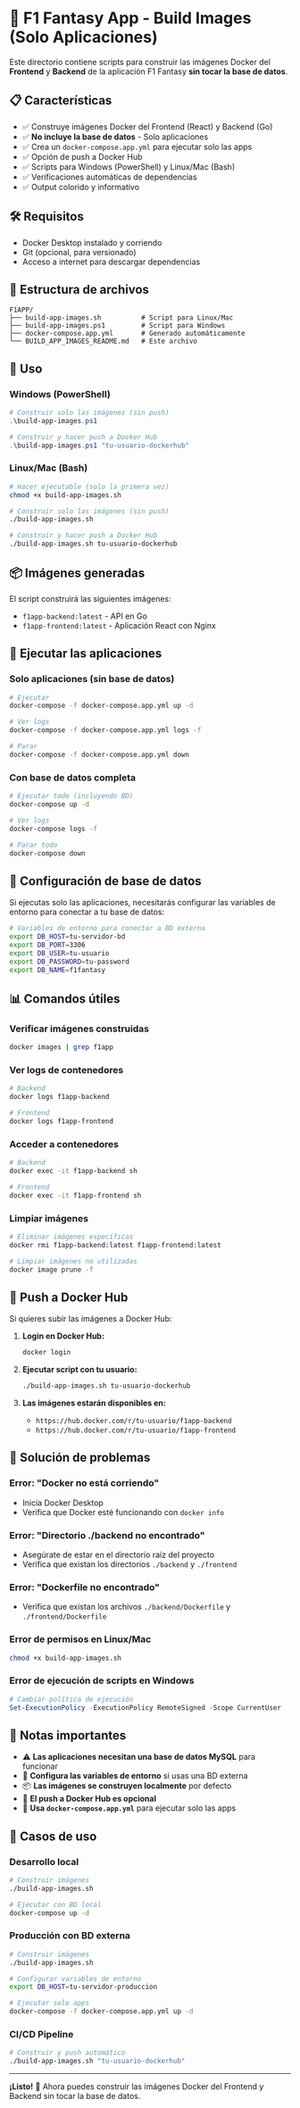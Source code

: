 # 🚀 F1 Fantasy App - Build Images (Solo Aplicaciones)

Este directorio contiene scripts para construir las imágenes Docker del **Frontend** y **Backend** de la aplicación F1 Fantasy **sin tocar la base de datos**.

## 📋 Características

- ✅ Construye imágenes Docker del Frontend (React) y Backend (Go)
- ✅ **No incluye la base de datos** - Solo aplicaciones
- ✅ Crea un `docker-compose.app.yml` para ejecutar solo las apps
- ✅ Opción de push a Docker Hub
- ✅ Scripts para Windows (PowerShell) y Linux/Mac (Bash)
- ✅ Verificaciones automáticas de dependencias
- ✅ Output colorido y informativo

## 🛠️ Requisitos

- Docker Desktop instalado y corriendo
- Git (opcional, para versionado)
- Acceso a internet para descargar dependencias

## 📁 Estructura de archivos

```
F1APP/
├── build-app-images.sh          # Script para Linux/Mac
├── build-app-images.ps1         # Script para Windows
├── docker-compose.app.yml       # Generado automáticamente
└── BUILD_APP_IMAGES_README.md   # Este archivo
```

## 🚀 Uso

### Windows (PowerShell)

```powershell
# Construir solo las imágenes (sin push)
.\build-app-images.ps1

# Construir y hacer push a Docker Hub
.\build-app-images.ps1 "tu-usuario-dockerhub"
```

### Linux/Mac (Bash)

```bash
# Hacer ejecutable (solo la primera vez)
chmod +x build-app-images.sh

# Construir solo las imágenes (sin push)
./build-app-images.sh

# Construir y hacer push a Docker Hub
./build-app-images.sh tu-usuario-dockerhub
```

## 📦 Imágenes generadas

El script construirá las siguientes imágenes:

- `f1app-backend:latest` - API en Go
- `f1app-frontend:latest` - Aplicación React con Nginx

## 🐳 Ejecutar las aplicaciones

### Solo aplicaciones (sin base de datos)

```bash
# Ejecutar
docker-compose -f docker-compose.app.yml up -d

# Ver logs
docker-compose -f docker-compose.app.yml logs -f

# Parar
docker-compose -f docker-compose.app.yml down
```

### Con base de datos completa

```bash
# Ejecutar todo (incluyendo BD)
docker-compose up -d

# Ver logs
docker-compose logs -f

# Parar todo
docker-compose down
```

## 🔧 Configuración de base de datos

Si ejecutas solo las aplicaciones, necesitarás configurar las variables de entorno para conectar a tu base de datos:

```bash
# Variables de entorno para conectar a BD externa
export DB_HOST=tu-servidor-bd
export DB_PORT=3306
export DB_USER=tu-usuario
export DB_PASSWORD=tu-password
export DB_NAME=f1fantasy
```

## 📊 Comandos útiles

### Verificar imágenes construidas
```bash
docker images | grep f1app
```

### Ver logs de contenedores
```bash
# Backend
docker logs f1app-backend

# Frontend
docker logs f1app-frontend
```

### Acceder a contenedores
```bash
# Backend
docker exec -it f1app-backend sh

# Frontend
docker exec -it f1app-frontend sh
```

### Limpiar imágenes
```bash
# Eliminar imágenes específicas
docker rmi f1app-backend:latest f1app-frontend:latest

# Limpiar imágenes no utilizadas
docker image prune -f
```

## 🔄 Push a Docker Hub

Si quieres subir las imágenes a Docker Hub:

1. **Login en Docker Hub:**
   ```bash
   docker login
   ```

2. **Ejecutar script con tu usuario:**
   ```bash
   ./build-app-images.sh tu-usuario-dockerhub
   ```

3. **Las imágenes estarán disponibles en:**
   - `https://hub.docker.com/r/tu-usuario/f1app-backend`
   - `https://hub.docker.com/r/tu-usuario/f1app-frontend`

## 🐛 Solución de problemas

### Error: "Docker no está corriendo"
- Inicia Docker Desktop
- Verifica que Docker esté funcionando con `docker info`

### Error: "Directorio ./backend no encontrado"
- Asegúrate de estar en el directorio raíz del proyecto
- Verifica que existan los directorios `./backend` y `./frontend`

### Error: "Dockerfile no encontrado"
- Verifica que existan los archivos `./backend/Dockerfile` y `./frontend/Dockerfile`

### Error de permisos en Linux/Mac
```bash
chmod +x build-app-images.sh
```

### Error de ejecución de scripts en Windows
```powershell
# Cambiar política de ejecución
Set-ExecutionPolicy -ExecutionPolicy RemoteSigned -Scope CurrentUser
```

## 📝 Notas importantes

- ⚠️ **Las aplicaciones necesitan una base de datos MySQL** para funcionar
- 🔧 **Configura las variables de entorno** si usas una BD externa
- 📦 **Las imágenes se construyen localmente** por defecto
- 🚀 **El push a Docker Hub es opcional**
- 🔄 **Usa `docker-compose.app.yml`** para ejecutar solo las apps

## 🎯 Casos de uso

### Desarrollo local
```bash
# Construir imágenes
./build-app-images.sh

# Ejecutar con BD local
docker-compose up -d
```

### Producción con BD externa
```bash
# Construir imágenes
./build-app-images.sh

# Configurar variables de entorno
export DB_HOST=tu-servidor-produccion

# Ejecutar solo apps
docker-compose -f docker-compose.app.yml up -d
```

### CI/CD Pipeline
```bash
# Construir y push automático
./build-app-images.sh "tu-usuario-dockerhub"
```

---

**¡Listo!** 🎉 Ahora puedes construir las imágenes Docker del Frontend y Backend sin tocar la base de datos. 